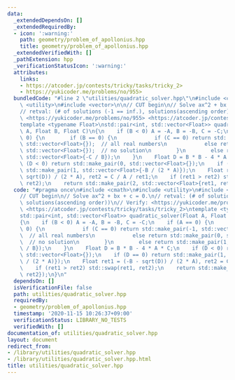 ```yaml
---
data:
  _extendedDependsOn: []
  _extendedRequiredBy:
  - icon: ':warning:'
    path: geometry/problem_of_apollonius.hpp
    title: geometry/problem_of_apollonius.hpp
  _extendedVerifiedWith: []
  _pathExtension: hpp
  _verificationStatusIcon: ':warning:'
  attributes:
    links:
    - https://atcoder.jp/contests/tricky/tasks/tricky_2>
    - https://yukicoder.me/problems/no/955>
  bundledCode: "#line 2 \"utilities/quadratic_solver.hpp\"\n#include <cmath>\n#include\
    \ <utility>\n#include <vector>\n\n// CUT begin\n// Solve ax^2 + bx + c = 0.\n\
    // retval: (# of solutions (-1 == inf.), solutions(ascending order))\n// Verify:\
    \ <https://yukicoder.me/problems/no/955> <https://atcoder.jp/contests/tricky/tasks/tricky_2>\n\
    template <typename Float>\nstd::pair<int, std::vector<Float>> quadratic_solver(Float\
    \ A, Float B, Float C)\n{\n    if (B < 0) A = -A, B = -B, C = -C;\n    if (A ==\
    \ 0) {\n        if (B == 0) {\n            if (C == 0) return std::make_pair(-1,\
    \ std::vector<Float>{});  // all real numbers\n            else return std::make_pair(0,\
    \ std::vector<Float>{});  // no solution\n        }\n        else return std::make_pair(1,\
    \ std::vector<Float>{-C / B});\n    }\n    Float D = B * B - 4 * A * C;\n    if\
    \ (D < 0) return std::make_pair(0, std::vector<Float>{});\n    if (D == 0) return\
    \ std::make_pair(1, std::vector<Float>{-B / (2 * A)});\n    Float ret1 = (-B -\
    \ sqrt(D)) / (2 * A), ret2 = C / A / ret1;\n    if (ret1 > ret2) std::swap(ret1,\
    \ ret2);\n    return std::make_pair(2, std::vector<Float>{ret1, ret2});\n}\n"
  code: "#pragma once\n#include <cmath>\n#include <utility>\n#include <vector>\n\n\
    // CUT begin\n// Solve ax^2 + bx + c = 0.\n// retval: (# of solutions (-1 == inf.),\
    \ solutions(ascending order))\n// Verify: <https://yukicoder.me/problems/no/955>\
    \ <https://atcoder.jp/contests/tricky/tasks/tricky_2>\ntemplate <typename Float>\n\
    std::pair<int, std::vector<Float>> quadratic_solver(Float A, Float B, Float C)\n\
    {\n    if (B < 0) A = -A, B = -B, C = -C;\n    if (A == 0) {\n        if (B ==\
    \ 0) {\n            if (C == 0) return std::make_pair(-1, std::vector<Float>{});\
    \  // all real numbers\n            else return std::make_pair(0, std::vector<Float>{});\
    \  // no solution\n        }\n        else return std::make_pair(1, std::vector<Float>{-C\
    \ / B});\n    }\n    Float D = B * B - 4 * A * C;\n    if (D < 0) return std::make_pair(0,\
    \ std::vector<Float>{});\n    if (D == 0) return std::make_pair(1, std::vector<Float>{-B\
    \ / (2 * A)});\n    Float ret1 = (-B - sqrt(D)) / (2 * A), ret2 = C / A / ret1;\n\
    \    if (ret1 > ret2) std::swap(ret1, ret2);\n    return std::make_pair(2, std::vector<Float>{ret1,\
    \ ret2});\n}\n"
  dependsOn: []
  isVerificationFile: false
  path: utilities/quadratic_solver.hpp
  requiredBy:
  - geometry/problem_of_apollonius.hpp
  timestamp: '2020-11-15 10:26:37+09:00'
  verificationStatus: LIBRARY_NO_TESTS
  verifiedWith: []
documentation_of: utilities/quadratic_solver.hpp
layout: document
redirect_from:
- /library/utilities/quadratic_solver.hpp
- /library/utilities/quadratic_solver.hpp.html
title: utilities/quadratic_solver.hpp
---
```

